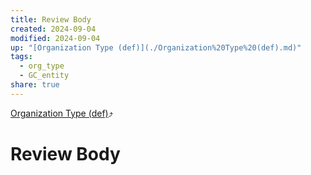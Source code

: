 ```yaml
---
title: Review Body
created: 2024-09-04
modified: 2024-09-04
up: "[Organization Type (def)](./Organization%20Type%20(def).md)"
tags:
  - org_type
  - GC_entity
share: true
---
```

[Organization Type (def)](./Organization%20Type%20(def).md)⤴️
# Review Body
